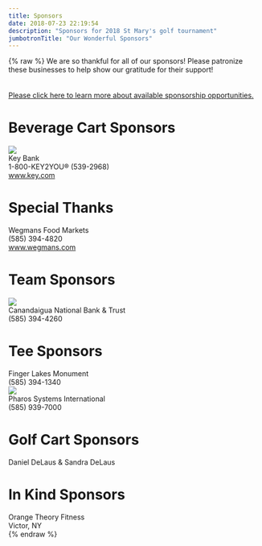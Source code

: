 ```yaml
---
title: Sponsors
date: 2018-07-23 22:19:54
description: "Sponsors for 2018 St Mary's golf tournament"
jumbotronTitle: "Our Wonderful Sponsors"
---
```

{% raw %}
We are so thankful for all of our sponsors!  Please patronize these businesses to help show our gratitude for their support!<br>
<br><br>
<a href="/sponsorship/">Please click here to learn more about available sponsorship opportunities.</a>

<div class="sponsor-section beverage-cart-sponsors"><h1>Beverage Cart Sponsors</h1>    
    <div class="sponsor-information">
        <img src="/css/images/2018_logos/key_bank.png">
        <br><span class="sponsor-name">Key Bank</span>
        <br><span>1-800-KEY2YOU® (539-2968)</span>
        <br><span><a href="https://www.key.com/">www.key.com</a></span>
    </div>
</div>

<div class="sponsor-section beverage-cart-sponsors"><h1>Special Thanks</h1>    
    <div class="sponsor-information">
        <span class="sponsor-name">Wegmans Food Markets</span>
        <br><span>(585) 394-4820</span>
        <br><span><a href="https://www.wegmans.com/">www.wegmans.com</a></span>
    </div>
</div>

<div class="sponsor-section team-sponsors"><h1>Team Sponsors</h1>    
    <div class="sponsor-information">
        <img src="/css/images/2018_logos/cnb.jpg">
        <br><span class="sponsor-name">Canandaigua National Bank & Trust</span>
        <br><span>(585) 394-4260</span>
    </div>
</div>

<div class="sponsor-section tee-and-cart-sponsors"><h1>Tee Sponsors</h1>    
    <div class="sponsor-information">
        <span class="sponsor-name">Finger Lakes Monument</span>
        <br><span>(585) 394-1340</span>
    </div>
    <div class="sponsor-information">
        <img src="/css/images/2018_logos/pharos-logo-header.png">
        <br><span class="sponsor-name">Pharos Systems International</span>
        <br><span>(585) 939-7000</span>
    </div>
</div>

<div class="sponsor-section tee-and-cart-sponsors"><h1>Golf Cart Sponsors</h1>    
    <div class="sponsor-information">
        <span class="sponsor-name">Daniel DeLaus & Sandra DeLaus</span>
    </div>
</div>

<div class="sponsor-section door-prize-sponsors"><h1>In Kind Sponsors</h1>
    <div class="sponsor-information">
        <span class="sponsor-name">Orange Theory Fitness</span>
        <br><span>Victor, NY</span>
    </div>
</div>
{% endraw %}